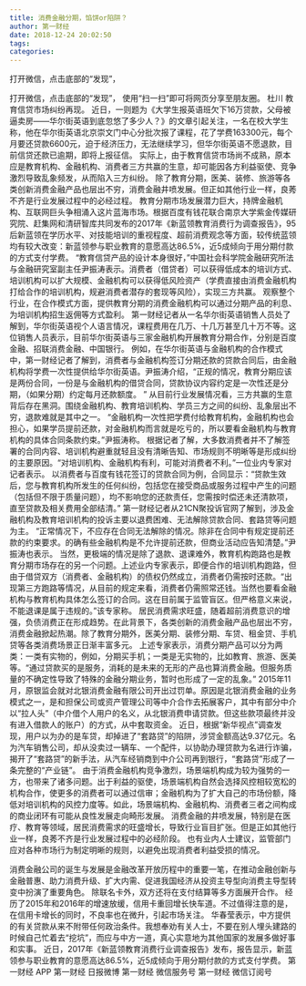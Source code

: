 ```yaml
---
title: 消费金融分期，馅饼or陷阱？
author: 第一财经
date: 2018-12-24 20:02:50
tags: 
categories: 
---
```

打开微信，点击底部的“发现”，
<!-- more -->
打开微信，点击底部的“发现”，
使用“扫一扫”即可将网页分享至朋友圈。
杜川
教育信贷市场纠纷再现。
近日，一则题为《大学生报英语班欠下16万贷款，父母被逼卖房——华尔街英语到底忽悠了多少人？》的文章引起关注，一名在校大学生称，他在华尔街英语北京崇文门中心分批次报了课程，花了学费163300元，每个月要还贷款6600元，迫于经济压力，无法继续学习，但华尔街英语不愿退款，目前信贷还款已逾期，即将上报征信。
实际上，由于教育信贷市场尚不成熟，原本应是教育机构、金融机构、消费者三方共赢的生意，却可能因各方利益驱使、竞争激烈导致乱象频发，从而陷入三方纠纷。
除了教育分期，医美、装修、旅游等各类创新消费金融产品也层出不穷，消费金融井喷发展。但正如其他行业一样，良莠不齐是行业发展过程中的必经过程。
教育分期市场发展潜力巨大，持牌金融机构、互联网巨头争相涌入这片蓝海市场。根据百度有钱花联合南京大学紫金传媒研究院、赶集网和清研智库共同发布的2017年《新蓝领教育消费行为调查报告》，95后新蓝领在学历水平、对技能培训的重视程度、超前消费观念等方面，较传统蓝领均有较大改变：新蓝领参与职业教育的意愿高达86.5%，近5成倾向于用分期付款的方式支付学费。
“教育信贷产品的设计本身很好，”中国社会科学院金融研究所法与金融研究室副主任尹振涛表示。消费者（借贷者）可以获得低成本的培训方式、培训机构可以扩大规模、金融机构可以获得低风险资产（学费直接由消费金融机构打给合作的培训机构，规避消费者潜存的套现等风险），实现三方共赢。
观察整个行业，在合作模式方面，提供教育分期的消费金融机构可以通过分期产品的利息、为培训机构招生返佣等方式盈利。
第一财经记者从一名华尔街英语销售人员处了解到，华尔街英语视个人语言情况，课程费用在几万、十几万甚至几十万不等。这位销售人员表示，目前华尔街英语与三家金融机构开展教育分期合作，分别是百度金融、招联消费金融、中国银行。
例如，在华尔街英语与金融机构的合作模式中，第一财经记者了解到，消费者与金融机构签订分期还款的贷款合同后，由金融机构将学费一次性提供给华尔街英语。尹振涛介绍，“正规的情况，教育分期应该是两份合同，一份是与金融机构的借贷合同，贷款协议内容约定是一次性还是分期，（如果分期）约定每月还款额度。 ”
从目前行业发展情况看，三方共赢的生意背后存在黑洞。围绕金融机构、教育培训机构、学员三方之间的纠纷、乱象层出不穷，退款难就是其中之一。
“金融机构一次性把学费付给教育机构，金融机构也会担心，如果学员提前还款，对金融机构而言就是吃亏的，所以要看金融机构与教育机构的具体合同条款约束。”尹振涛称。
根据记者了解，大多数消费者并不了解签署的合同内容、培训机构避重就轻且没有清晰告知、市场规则不明晰等是形成纠纷的主要原因。“对培训机构、金融机构有利，可能对消费者不利。”一位业内专家对记者表示。
以消费者与百度有钱花签订的贷款合同为例，合同显示：“贷款生效后，您与教育机构所发生的任何纠纷，包括您在接受商品或服务过程中产生的问题（包括但不限于质量问题），均不影响您的还款责任，您需按时偿还未还清款项，直至贷款及相关费用全部结清。”
第一财经记者从21CN聚投诉官网了解到，涉及金融机构及教育培训机构的投诉主要以退费困难、无法解除贷款合同、套路贷等问题为主。
“正常情况下，不应存在合同无法解除的情况。除非在合同中有规定提前还款的约束要求。的确有些金融机构是不允许提前还款，但商业活动应告知清楚。”尹振涛也表示。
当然，更极端的情况是除了退款、退课难外，教育机构跑路也是教育分期市场存在的另一个问题。上述业内专家表示，即便合作的培训机构跑路，但由于借贷双方（消费者、金融机构）的债权仍然成立，消费者仍需按时还款。“出现第三方跑路等情况，从目前的规定来看，消费者仍需照常还钱。当然也要看金融机构与教育机构具体怎么签订的合同。这在目前属于监管盲区。但严格意义来说，不能退课是属于违规的。”该专家称。
居民消费需求旺盛，随着超前消费意识的增强，负债消费正在形成趋势。在此背景下，各类创新的消费金融产品也层出不穷，消费金融掀起热潮。除了教育分期外，医美分期、装修分期、车贷、租金贷、手机贷等各类消费场景正日渐丰富多元。
上述专家表示，消费分期产品可以分为两类：一类有实物的，例如，分期买手机；一类是无实物的，比如教育、旅游、医美等。“通过贷款买的是服务，消耗的是未来的无形的产品也算消费金融。但服务质量的不确定性导致了特殊的金融分期业务，暂时也形成了一定的乱象。”
2015年11月，原银监会就对北银消费金融有限公司开出过罚单。原因是北银消费金融的业务模式之一，是和担保公司或资产管理公司等中介合作去拓展客户，其中有部分中介以“拉人头”（中介借个人用户的名义，从北银消费申请贷款。但这些款项最终并没有进入借款人的账户）的方式，从中套取资金。
近日，根据“新华视点”调查发现，用户以为办的是车贷，却掉进了“套路贷”的陷阱，涉贷金额高达9.37亿元。名为汽车销售公司，却从没卖过一辆车、一个配件，以协助办理贷款为名进行诈骗，揭开了“套路贷”的新手法，从汽车经销商到中介公司再到银行，“套路贷”形成了一条完整的“产业链”。
由于消费金融机构竞争激烈，场景端机构成为较为强势的一方，也带来了诸多问题。出于利益的驱使，场景端机构自然会选择风控相较宽松的机构合作，使更多的消费者可以通过信审；金融机构为了扩大自己的市场份额，降低对培训机构的风控力度等。如此，场景端机构、金融机构、消费者三者之间构成的商业闭环有可能从良性发展走向畸形发展。
消费金融的井喷发展，特别是在医疗、教育等领域，居民消费需求的旺盛增长，导致行业盲目扩张。但是正如其他行业一样，良莠不齐是行业发展过程中的必经阶段。
也有业内人士建议，监管部门应对各种市场行为制定明晰的规则，以避免出现消费者利益受损的情况。
 
 
消费金融公司的诞生与发展是金融改革开放历程中的重要一笔，在推动金融创新与金融普惠、助力消费升级、扩大内需、促进我国经济从投资主导型向消费主导型转变中扮演了重要角色。
除联名卡外，双方还将在支付结算等多方面展开合作。
经历了2015年和2016年的增速放缓，信用卡重回增长快车道。不过值得注意的是，在信用卡增长的同时，不良率也在微升，引起市场关注。
华春莹表示，中方提供的有关贷款从来不附带任何政治条件。我想奉劝有关人士，不要在别人埋头建路的时候自己忙着去“挖坑”，而应与中方一道，真心实意地为其他国家的发展多做好事和实事。
近日，2017年《新蓝领教育消费行业调查报告》发布，报告显示，新蓝领参与职业教育的意愿高达86.5%，近5成倾向于用分期付款的方式支付学费。
第一财经
APP
第一财经
日报微博
第一财经
微信服务号
第一财经
微信订阅号
